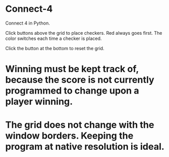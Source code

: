 # Connect-4
Connect 4 in Python.

Click buttons above the grid to place checkers. Red always goes first. The color switches each time a checker is placed.

Click the button at the bottom to reset the grid.

# Winning must be kept track of, because the score is not currently programmed to change upon a player winning.

# The grid does not change with the window borders. Keeping the program at native resolution is ideal.
